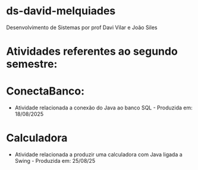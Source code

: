 # ds-david-melquiades
Desenvolvimento de Sistemas por prof Davi Vilar e João Siles
#	Atividades referentes ao segundo semestre:

# ConectaBanco:
- Atividade relacionada a conexão do Java ao banco SQL - Produzida em: 18/08/2025

#	Calculadora
  
- Atividade relacionada a produzir uma calculadora com Java ligada a Swing - Produzida em: 25/08/25
